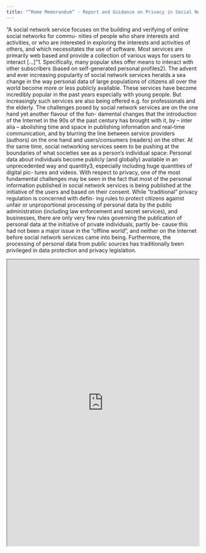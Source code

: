 ```yaml
---
title: "”Rome Memorandum” - Report and Guidance on Privacy in Social Network Services"
---
```


“A social network service focuses on the building and verifying of online social networks for commu- nities of people who share interests and activities, or who are interested in exploring the interests and activities of others, and which necessitates the use of software. Most services are primarily web based and provide a collection of various ways for users to interact [...]”1. Specifically, many popular sites offer means to interact with other subscribers (based on self-generated personal profiles2).
The advent and ever increasing popularity of social network services heralds a sea change in the way personal data of large populations of citizens all over the world become more or less publicly available. These services have become incredibly popular in the past years especially with young people. But increasingly such services are also being offered e.g. for professionals and the elderly.
The challenges posed by social network services are on the one hand yet another flavour of the fun- damental changes that the introduction of the Internet in the 90s of the past century has brought with it, by – inter alia – abolishing time and space in publishing information and real-time communication, and by blurring the line between service providers (authors) on the one hand and users/consumers (readers) on the other.
At the same time, social networking services seem to be pushing at the boundaries of what societies see as a person’s individual space: Personal data about individuals become publicly (and globally) available in an unprecedented way and quantity3, especially including huge quantities of digital pic- tures and videos.
With respect to privacy, one of the most fundamental challenges may be seen in the fact that most of the personal information published in social network services is being published at the initiative of the users and based on their consent. While ”traditional” privacy regulation is concerned with defin- ing rules to protect citizens against unfair or unproportional processing of personal data by the public administration (including law enforcement and secret services), and businesses, there are only very few rules governing the publication of personal data at the initiative of private individuals, partly be- cause this had not been a major issue in the “offline world”, and neither on the Internet before social network services came into being. Furthermore, the processing of personal data from public sources has traditionally been privileged in data protection and privacy legislation.

<iframe height="750" width="100%" src="https://ewelton.github.io/ktest/wiki.html#%E2%80%9DRome%20Memorandum%E2%80%9D%20-%20Report%20and%20Guidance%20on%20Privacy%20in%20Social%20Network%20Services"></iframe>

